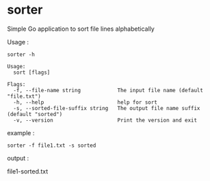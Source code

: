 # sorter
Simple Go application to sort file lines alphabetically

Usage :

```
sorter -h
```

```
Usage:
  sort [flags]

Flags:
  -f, --file-name string            The input file name (default "file.txt")
  -h, --help                        help for sort
  -s, --sorted-file-suffix string   The output file name suffix (default "sorted")
  -v, --version                     Print the version and exit
```

example : 

```
sorter -f file1.txt -s sorted
```

output :

file1-sorted.txt
